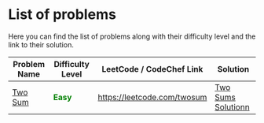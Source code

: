 # List of problems

Here you can find the list of problems along with their difficulty level and the link to their solution.

| Problem Name                                      | Difficulty Level                                          | LeetCode / CodeChef Link    | Solution                                                                                                 |
|---------------------------------------------------|-----------------------------------------------------------|-----------------------------|----------------------------------------------------------------------------------------------------------|
| [Two Sum](https://leetcode.com/problems/two-sum/) | <span style="color: green; font-weight: bold">Easy</span> | https://leetcode.com/twosum | [Two Sums Solutionn](https://github.com/pythonhubdev/lets_solve_problems/blob/main/Python/two_sum_lc.py) |
